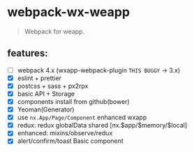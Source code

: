 # webpack-wx-weapp
> Webpack for weapp.

## features:
- [ ] webpack 4.x (wxapp-webpack-plugin `THIS BUGGY` -> 3.x)
- [x] eslint + prettier
- [x] postcss + sass + px2rpx
- [x] basic API + Storage
- [x] components install from github(bower)
- [x] Yeoman(Generator) 
- [x] use `nx.App/Page/Component` enhanced wxapp
- [x] redux: redux globalData shared [nx.\$app/\$memory/\$local]
- [x] enhanced: mixins/observe/redux
- [x] alert/confirm/toast Basic component
